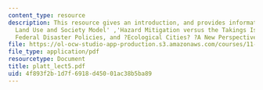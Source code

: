 ```yaml
---
content_type: resource
description: This resource gives an introduction, and provides information on 'The
  Land Use and Society Model' ,'Hazard Mitigation versus the Takings Issue', Calibrating
  Federal Disaster Policies, and ?Ecological Cities? ?A New Perspective.
file: https://ol-ocw-studio-app-production.s3.amazonaws.com/courses/11-941-disaster-vulnerability-and-resilience-spring-2005/4f893f2b1d7f6918d45001ac38b5ba89_platt_lect5.pdf
file_type: application/pdf
resourcetype: Document
title: platt_lect5.pdf
uid: 4f893f2b-1d7f-6918-d450-01ac38b5ba89
---
```

